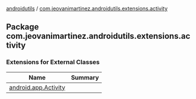 [androidutils](../index.md) / [com.jeovanimartinez.androidutils.extensions.activity](./index.md)

## Package com.jeovanimartinez.androidutils.extensions.activity

### Extensions for External Classes

| Name | Summary |
|---|---|
| [android.app.Activity](android.app.-activity/index.md) |  |
